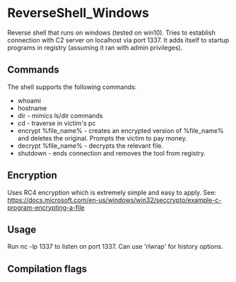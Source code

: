 # ReverseShell_Windows
Reverse shell that runs on windows (tested on win10). Tries to establish connection with C2 server on localhost via port 1337.
It adds itself to startup programs in registry (assuming it ran with admin privileges).

## Commands
The shell supports the following commands:

- whoami
- hostname
- dir - mimics ls/dir commands
- cd - traverse  in victim's pc
- encrypt %file_name% - creates an encrypted version of %file_name% and deletes the original. Prompts the victim to pay money.
- decrypt %file_name% - decrypts the relevant file.
- shutdown - ends connection and removes the tool from registry.

## Encryption
Uses RC4 encryption which is extremely simple and easy to apply. 
See: https://docs.microsoft.com/en-us/windows/win32/seccrypto/example-c-program-encrypting-a-file

## Usage
Run nc -lp 1337 to listen on port 1337. Can use 'rlwrap' for history options.

## Compilation flags
